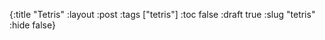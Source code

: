 {:title "Tetris"
 :layout :post
 :tags ["tetris"]
 :toc false
 :draft true
 :slug "tetris"
 :hide false}


